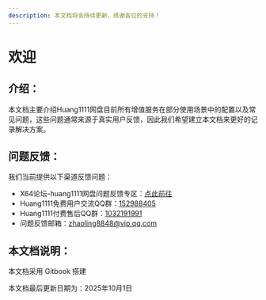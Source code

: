 ```yaml
---
description: 本文档将会持续更新，感谢各位的支持！
---
```


# 欢迎

## 介绍：

本文档主要介绍Huang1111网盘目前所有增值服务在部分使用场景中的配置以及常见问题，这些问题通常来源于真实用户反馈，因此我们希望建立本文档来更好的记录解决方案。



## 问题反馈：

我们当前提供以下渠道反馈问题：

* X64论坛-huang1111网盘问题反馈专区：[点此前往](https://home.x64bbs.cn/forum-104-1.html)
* Huang1111免费用户交流QQ群：[152988405](https://qm.qq.com/q/6t3DMr2xu8)
* Huang1111付费售后QQ群：[1032191991](https://qm.qq.com/q/7URFZsm5Dq)
* 问题反馈邮箱：[zhaoling8848@vip.qq.com](mailto:zhaoling8848@vip.qq.com)



## 本文档说明：

本文档采用 Gitbook 搭建

本文档最后更新日期为：2025年10月1日
